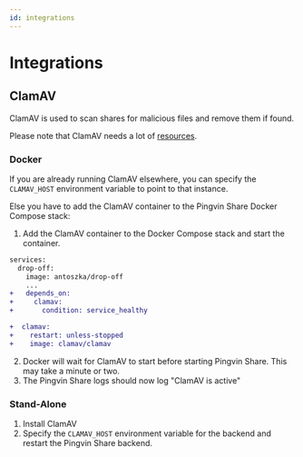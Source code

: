 ```yaml
---
id: integrations
---
```


# Integrations

## ClamAV

ClamAV is used to scan shares for malicious files and remove them if found.

Please note that ClamAV needs a lot of [resources](https://docs.clamav.net/manual/Installing/Docker.html#memory-ram-requirements).

### Docker

If you are already running ClamAV elsewhere, you can specify the `CLAMAV_HOST` environment variable to point to that instance.

Else you have to add the ClamAV container to the Pingvin Share Docker Compose stack:

1. Add the ClamAV container to the Docker Compose stack and start the container.

```diff
services:
  drop-off:
    image: antoszka/drop-off
    ...
+   depends_on:
+     clamav:
+       condition: service_healthy

+  clamav:
+    restart: unless-stopped
+    image: clamav/clamav

```

2. Docker will wait for ClamAV to start before starting Pingvin Share. This may take a minute or two.
3. The Pingvin Share logs should now log "ClamAV is active"

### Stand-Alone

1. Install ClamAV
2. Specify the `CLAMAV_HOST` environment variable for the backend and restart the Pingvin Share backend.
